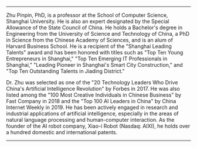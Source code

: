
---
Zhu Pinpin, PhD, is a professor at the School of Computer Science, Shanghai University. He is also an expert designated by the Special Allowance of the State Council of China. He holds a Bachelor's degree in Engineering from the University of Science and Technology of China, a PhD in Science from the Chinese Academy of Sciences, and is an alum of Harvard Business School. He is a recipient of the "Shanghai Leading Talents" award and has been honored with titles such as "Top Ten Young Entrepreneurs in Shanghai," "Top Ten Emerging IT Professionals in Shanghai," "Leading Pioneer in Shanghai's Smart City Construction," and "Top Ten Outstanding Talents in Jiading District."

Dr. Zhu was selected as one of the "20 Technology Leaders Who Drive China's Artificial Intelligence Revolution" by Forbes in 2017. He was also listed among the "100 Most Creative Individuals in Chinese Business" by Fast Company in 2018 and the "Top 100 AI Leaders in China" by China Internet Weekly in 2019. He has been actively engaged in research and industrial applications of artificial intelligence, especially in the areas of natural language processing and human-computer interaction. As the founder of the AI robot company, Xiao-i Robot (Nasdaq: AIXI), he holds over a hundred domestic and international patents. 

---